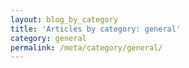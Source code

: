 ```yaml
---
layout: blog_by_category
title: 'Articles by category: general'
category: general
permalink: /meta/category/general/
---
```

